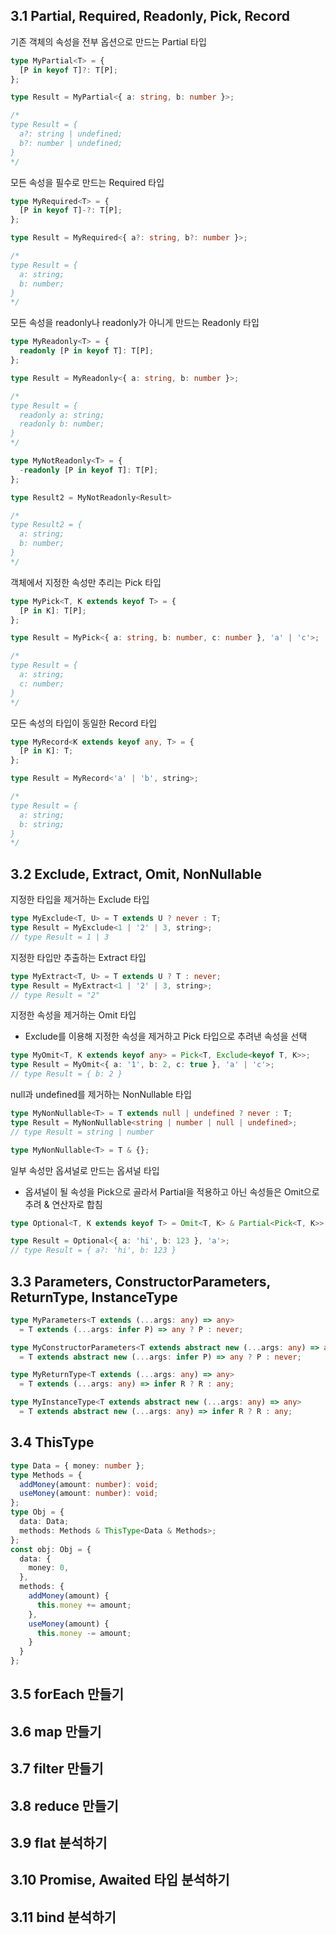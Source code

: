 ## 3.1 Partial, Required, Readonly, Pick, Record

기존 객체의 속성을 전부 옵션으로 만드는 Partial 타입

```ts
type MyPartial<T> = {
  [P in keyof T]?: T[P];
};

type Result = MyPartial<{ a: string, b: number }>;

/*
type Result = {
  a?: string | undefined;
  b?: number | undefined;
}
*/
```

모든 속성을 필수로 만드는 Required 타입

```ts
type MyRequired<T> = {
  [P in keyof T]-?: T[P];
};

type Result = MyRequired<{ a?: string, b?: number }>;

/*
type Result = {
  a: string;
  b: number;
}
*/
```

모든 속성을 readonly나 readonly가 아니게 만드는 Readonly 타입

```ts
type MyReadonly<T> = {
  readonly [P in keyof T]: T[P];
};

type Result = MyReadonly<{ a: string, b: number }>;

/*
type Result = {
  readonly a: string;
  readonly b: number;
}
*/

type MyNotReadonly<T> = {
  -readonly [P in keyof T]: T[P];
};

type Result2 = MyNotReadonly<Result>

/*
type Result2 = {  
  a: string;  
  b: number;  
}
*/
```

객체에서 지정한 속성만 추리는 Pick 타입

```ts
type MyPick<T, K extends keyof T> = {
  [P in K]: T[P];
};

type Result = MyPick<{ a: string, b: number, c: number }, 'a' | 'c'>;

/*
type Result = {
  a: string;
  c: number;
}
*/
```

모든 속성의 타입이 동일한 Record 타입

```ts
type MyRecord<K extends keyof any, T> = {
  [P in K]: T;
};

type Result = MyRecord<'a' | 'b', string>;

/*
type Result = {
  a: string;
  b: string;
}
*/
```
## 3.2 Exclude, Extract, Omit, NonNullable

지정한 타입을 제거하는 Exclude 타입

```ts
type MyExclude<T, U> = T extends U ? never : T;
type Result = MyExclude<1 | '2' | 3, string>;
// type Result = 1 | 3
```

지정한 타입만 추출하는 Extract 타입

```ts
type MyExtract<T, U> = T extends U ? T : never;
type Result = MyExtract<1 | '2' | 3, string>;
// type Result = "2"
```

지정한 속성을 제거하는 Omit 타입
 - Exclude를 이용해 지정한 속성을 제거하고 Pick 타입으로 추려낸 속성을 선택

```ts
type MyOmit<T, K extends keyof any> = Pick<T, Exclude<keyof T, K>>;
type Result = MyOmit<{ a: '1', b: 2, c: true }, 'a' | 'c'>;
// type Result = { b: 2 }
```

null과 undefined를 제거하는 NonNullable 타입

```ts
type MyNonNullable<T> = T extends null | undefined ? never : T;
type Result = MyNonNullable<string | number | null | undefined>;
// type Result = string | number

type MyNonNullable<T> = T & {};
```

일부 속성만 옵셔널로 만드는 옵셔널 타입
 - 옵셔널이 될 속성을 Pick으로 골라서 Partial을 적용하고 아닌 속성들은 Omit으로 추려 & 연산자로 합침

```ts
type Optional<T, K extends keyof T> = Omit<T, K> & Partial<Pick<T, K>>

type Result = Optional<{ a: 'hi', b: 123 }, 'a'>;
// type Result = { a?: 'hi', b: 123 }
```
## 3.3 Parameters, ConstructorParameters, ReturnType, InstanceType

```ts
type MyParameters<T extends (...args: any) => any>
  = T extends (...args: infer P) => any ? P : never;

type MyConstructorParameters<T extends abstract new (...args: any) => any>
  = T extends abstract new (...args: infer P) => any ? P : never;

type MyReturnType<T extends (...args: any) => any>
  = T extends (...args: any) => infer R ? R : any;

type MyInstanceType<T extends abstract new (...args: any) => any>
  = T extends abstract new (...args: any) => infer R ? R : any;
```

## 3.4 ThisType



```ts
type Data = { money: number };
type Methods = {
  addMoney(amount: number): void;
  useMoney(amount: number): void;
};
type Obj = {
  data: Data;
  methods: Methods & ThisType<Data & Methods>;
};
const obj: Obj = {
  data: {
    money: 0,
  },
  methods: {
    addMoney(amount) {
      this.money += amount;
    },
    useMoney(amount) {
      this.money -= amount;
    }
  }
};
```

## 3.5 forEach 만들기

## 3.6 map 만들기

## 3.7 filter 만들기

## 3.8 reduce 만들기

## 3.9 flat 분석하기

## 3.10 Promise, Awaited 타입 분석하기

## 3.11 bind 분석하기